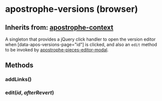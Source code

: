 # apostrophe-versions (browser)
## Inherits from: [apostrophe-context](../apostrophe-utils/browser-apostrophe-context.md)
A singleton that provides a jQuery click handler to open the
version editor when [data-apos-versions-page="id"] is clicked,
and also an `edit` method to be invoked by
[apostrophe-pieces-editor-modal](../apostrophe-pieces/browser-apostrophe-pieces-editor-modal.md).


## Methods
### addLinks()

### edit(*id*, *afterRevert*)

